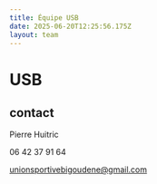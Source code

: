 ```yaml
---
title: Équipe USB
date: 2025-06-20T12:25:56.175Z
layout: team
---
```


# USB



## contact 

Pierre Huitric 

06 42 37 91 64

unionsportivebigoudene@gmail.com

